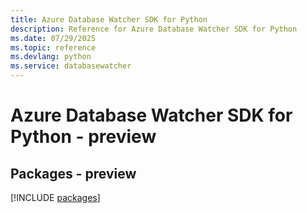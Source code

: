 ```yaml
---
title: Azure Database Watcher SDK for Python
description: Reference for Azure Database Watcher SDK for Python
ms.date: 07/29/2025
ms.topic: reference
ms.devlang: python
ms.service: databasewatcher
---
```

# Azure Database Watcher SDK for Python - preview
## Packages - preview
[!INCLUDE [packages](database-watcher-index.md)]